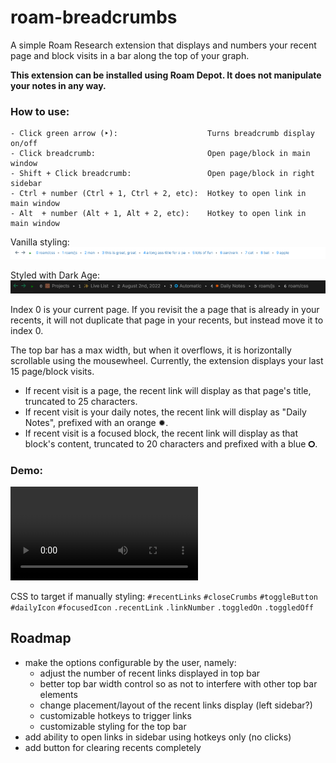 # roam-breadcrumbs

A simple Roam Research extension that displays and numbers your recent page and block visits in a bar along the top of your graph.

__This extension can be installed using Roam Depot. It does not manipulate your notes in any way.__

### How to use:
    - Click green arrow (‣):                    Turns breadcrumb display on/off
    - Click breadcrumb:                         Open page/block in main window
    - Shift + Click breadcrumb:                 Open page/block in right sidebar
    - Ctrl + number (Ctrl + 1, Ctrl + 2, etc):  Hotkey to open link in main window
    - Alt  + number (Alt + 1, Alt + 2, etc):    Hotkey to open link in main window

Vanilla styling:
<img src="https://github.com/shodty/readme-dia/blob/1b36afce62f7ed1bdb734db2e88f7027f32fad7e/image/DxIXksBeFO.png"></img>

Styled with Dark Age:
<img src="https://github.com/shodty/readme-dia/blob/1b36afce62f7ed1bdb734db2e88f7027f32fad7e/image/ruxYS5u8fu.png"></img>


Index 0 is your current page. If you revisit the a page that is already in your recents, it will not duplicate that page in your recents, but instead move it to index 0.

The top bar has a max width, but when it overflows, it is horizontally scrollable using the mousewheel. Currently, the extension displays your last 15 page/block visits. 

- If recent visit is a page, the recent link will display as that page's title, truncated to 25 characters.
- If recent visit is your daily notes, the recent link will display as "Daily Notes", prefixed with an orange ✹.
- If recent visit is a focused block, the recent link will display as that block's content, truncated to 20 characters and prefixed with a blue 🞇.

### Demo:

<video src="https://github.com/shodty/readme-dia/blob/1b36afce62f7ed1bdb734db2e88f7027f32fad7e/video/demo.mp4" controls="controls"></video>

CSS to target if manually styling:
`#recentLinks`
`#closeCrumbs`
`#toggleButton`
`#dailyIcon`
`#focusedIcon`
`.recentLink`
`.linkNumber`
`.toggledOn`
`.toggledOff`

## Roadmap

- make the options configurable by the user, namely:
  * adjust the number of recent links displayed in top bar
  * better top bar width control so as not to interfere with other top bar elements
  * change placement/layout of the recent links display (left sidebar?)
  * customizable hotkeys to trigger links
  * customizable styling for the top bar
- add ability to open links in sidebar using hotkeys only (no clicks)
- add button for clearing recents completely